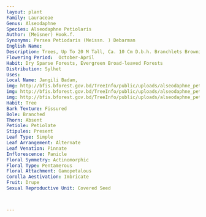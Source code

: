 ```yaml
---
layout: plant
Family: Lauraceae
Genus: Alseodaphne
Species: Alseodaphne Petiolaris
Author: (Meisner) Hook.f.
Synonyms: Persea Petiodaris (Meissn. ) Debarman
English Name: 
Description: Trees, Up To 20 M Tall, Ca. 10 Cm D.b.h. Branchlets Brownish, Robust, Subverticillate, Slightly Angled, Scattered With Suborbicular Corky Lenticels, Glabrous Except Young Part. Terminal Buds Ovoid; Bud Scales Compact, Densely Brown Puberulent. Petiole Robust, 1.5-2.5(-5) Cm, Concave-convex, Glabrous; Leaf Blade Brown On Both Surfaces But Green-white Abaxially When Young, Opaque Abaxially, Shiny Adaxially, Large, Obovate-oblong Or Oblong, 14-26 Ã— 6-15 Cm, Thickly Leathery, Midrib Elevated Abaxially, Impressed Adaxially, Lateral Veins Ca. 11 Pairs, Very Conspicuous Abaxially, Slightly Elevated Adaxially, Oblique, Arcuately Connected At Ends, Transverse Veins And Veinlets Reticulate, Conspicuously Elevated On Both Surfaces, Base Cuneate Or Subrounded And Always Unequal On Sides, Apex Rounded Or Obtuse, Abruptly Shortly Acuminate Or Emarginate. Panicle Subterminal, Clustered At Apex Of Branchlet, (10-)15-30 Cm, Many Flowered, Branched, Lowest Branches Up To 10 Cm; Peduncle 6-13 Cm, Rusty Pubescent Along Rachis Especially On Nodes. Pedicels Ca. 2 Mm, Rusty Pubescent. Flowers Small, Ca. 2.5 Mm. Perianth Tube Broadly Conical, Ca. 1 Mm; Perianth Lobes 6, Orbicular-ovate, Obtuse, Outer Ones Ca. 2 Ã— 1.8 Mm, Inner Ones Ca. 2.5 Ã— 2 Mm, Densely Rusty Pubescent On Both Surfaces. Fertile Stamens 9, Ca. 1.2 Mm In 1st Whorl, Ca. 1.8 Mm In 2nd Whorl, And Ca. 2.8 Mm In 3rd Whorl; Filaments Complanate, Pilose, Very Short In 1st Whorl, Almost As Long As Anther In 2nd And 3rd Whorls, Those Of 3rd Whorl Each With 2 Shortly Stalked Orbicular-cordate Glands, Others Glandless; Anthers Of 1st Whorl Broadly Ovate, Obtuse, Ca. 0.8 Mm, With 2 Upper Smaller Cells And 2 Lower Large Cells, Cells All Introrse, Anthers Of 2nd Whorl Broadly Ovate-ellipsoid, Obtuse, With 4 Introrse Cells, Anthers Of 3rd Whorl Ellipsoid, Truncate Or Slightly Emarginate On Middle At Apex, With 4 Extrorse-lateral Cells. Staminodes Minute. Ovary Ovoid, Ca. 0.8 Mm, Glabrous, Attenuate Into A Ca. 1.6 Mm Long Style; Stigma Peltate, 3-lobed. Fruit Oblong-ovoid, Ca. 2.8 Ã— 1.3 Cm, Apex Rounded, Fleshy; Fruit Stalk Robust, Ca. 5 Mm, Up To 4 Mm On Dilated Top.
Flowering Period:  October-April
Habit: Dry Sparse Forests, Evergreen Broad-leaved Forests
Distribution: Sylhet
Uses: 
Local Name: Jangili Badam, 
img: http://bfis.bforest.gov.bd/TreeInfo/public/uploads/alseodaphne_petiolaris.jpg
img: http://bfis.bforest.gov.bd/TreeInfo/public/uploads/alseodaphne_petiolaris1.jpg
img: http://bfis.bforest.gov.bd/TreeInfo/public/uploads/alseodaphne_petiolaris2.jpg
Habit: Tree
Bark Texture: Fissured
Bole: Branched
Thorn: Absent
Petiole: Petiolate
Stipules: Present
Leaf Type: Simple
Leaf Arrangement: Alternate
Leaf Venation: Pinnate
Inflorescence: Panicle
Floral Symmetry: Actinomorphic
Floral Type: Pentamerous
Floral Attachment: Gamopetalous
Corolla Aestivation: Imbricate
Fruit: Drupe
Sexual Reproductive Unit: Covered Seed



---
```


